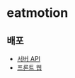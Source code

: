 # eatmotion

## 배포
- [서버 API](https://hayagou.shop/api/swagger-ui.html)
- [프론트 웹](https://hayagou.shop)